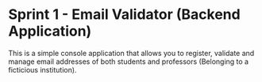 # Sprint 1 - Email Validator (Backend Application)

This is a simple console application that allows you to register, validate and manage email addresses of both students and professors (Belonging to a ficticious institution).
